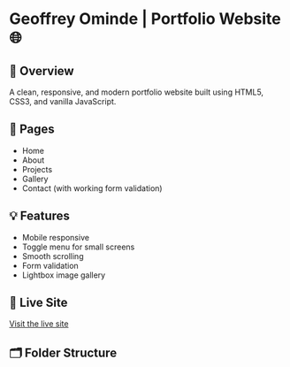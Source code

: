 # Geoffrey Ominde | Portfolio Website 🌐

## 🚀 Overview
A clean, responsive, and modern portfolio website built using HTML5, CSS3, and vanilla JavaScript.

## 📁 Pages
- Home
- About
- Projects
- Gallery
- Contact (with working form validation)

## 💡 Features
- Mobile responsive
- Toggle menu for small screens
- Smooth scrolling
- Form validation
- Lightbox image gallery

## 🔗 Live Site
[Visit the live site](https://GeoffOminde.github.io/july-2025-final-project-and-deployment-GeoffOminde)

## 🗂️ Folder Structure

